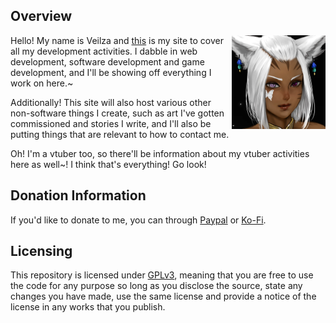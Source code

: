 ## Overview
<img align="right" src="https://github.com/Veilza/veilza.github.io/blob/main/src/assets/navicon.webp" width="150px">Hello! My name is Veilza and [this](https://veilza.github.io/) is my site to cover all my development activities. I dabble in web development, software development and game development, and I'll be showing off everything I work on here.~

Additionally! This site will also host various other non-software things I create, such as art I've gotten commissioned and stories I write, and I'll also be putting things that are relevant to how to contact me.

Oh! I'm a vtuber too, so there'll be information about my vtuber activities here as well~! I think that's everything! Go look!

## Donation Information
If you'd like to donate to me, you can through [Paypal](https://www.paypal.com/donate/?hosted_button_id=T5ZD4T9PSZZVA) or [Ko-Fi](https://ko-fi.com/veilzakinsemi).

## Licensing
This repository is licensed under [GPLv3](https://www.gnu.org/licenses/gpl-3.0.en.html), meaning that you are free to use the code for any purpose so long as you disclose the source, state any changes you have made, use the same license and provide a notice of the license in any works that you publish.
